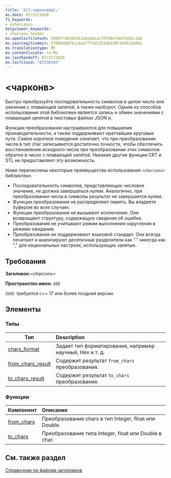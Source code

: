 ```yaml
---
title: '&lt;чарконв&gt;'
ms.date: 07/22/2020
f1_keywords:
- <charconv>
helpviewer_keywords:
- charconv header
ms.openlocfilehash: 59807749105512e0eb61acfdf60ef463febbc3a8
ms.sourcegitcommit: 1f009ab0f2cc4a177f2d1353d5a38f164612bdb1
ms.translationtype: MT
ms.contentlocale: ru-RU
ms.lasthandoff: 07/27/2020
ms.locfileid: "87230193"
---
```

# <a name="ltcharconvgt"></a>&lt;чарконв&gt;

Быстро преобразуйте последовательность символов в целое число или значение с плавающей запятой, а также наоборот.
Одним из способов использования этой библиотеки является запись и обмен значениями с плавающей запятой в текстовых файлах JSON и.

Функции преобразования настраиваются для повышения производительности, а также поддерживают кратчайшие круговые пути. Самое короткое поведение означает, что при преобразовании числа в тип char записывается достаточно точности, чтобы обеспечить восстановление исходного числа при преобразовании этих символов обратно в число с плавающей запятой. Никакие другие функции CRT и STL не предоставляют эту возможность.

Ниже перечислены некоторые преимущества использования `<charconv>` библиотеки.

- Последовательность символов, представляющих числовое значение, не должна завершаться нулем. Аналогично, при преобразовании числа в символы результат не завершается нулем.
- Функции преобразования не распределяют память. Вы владеете буфером во всех случаях.
- Функции преобразования не вызывают исключение. Они возвращают структуру, содержащую сведения об ошибке.
- Преобразования не учитывают режим выполнения округления в режиме ожидания.
- Преобразования не поддерживают языковой стандарт. Они всегда печатают и анализируют десятичные разделители как "." никогда как "," для национальных настроек, использующих запятые.

## <a name="requirements"></a>Требования

**Заголовок:**\<charconv>

**Пространство имен:** std

/std: требуется c++ 17 или более поздней версии.

## <a name="members"></a>Элементы

### <a name="types"></a>Типы

| Тип | Description |
|-|:-|
| [chars_format](chars-format-class.md) | Задает тип форматирования, например научный, Hex и т. д. |
| [from_chars_result](from-chars-result-structure.md) | Содержит результат `from_chars` преобразования. |
| [to_chars_result](to-chars-result-structure.md) | Содержит результат `to_chars` преобразования. |

### <a name="functions"></a>Функции

| Компонент | Описание |
|-|:-|
| [from_chars](charconv-functions.md#from_chars) | Преобразование chars в тип Integer, float или Double. |
| [to_chars](charconv-functions.md#to_chars)| Преобразование типа Integer, float или Double в char. |

## <a name="see-also"></a>См. также раздел

[Справочник по файлам заголовков](cpp-standard-library-header-files.md)

